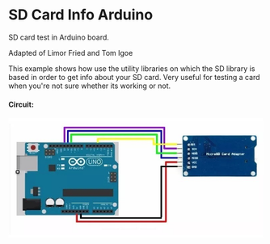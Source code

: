 # SD Card Info Arduino

SD card test in Arduino board.

Adapted of Limor Fried and Tom Igoe

This example shows how use the utility libraries on which the SD library is
based in order to get info about your SD card.
Very useful for testing a card when you're not sure whether its working or
not.

#### Circuit:

![](./screenshots/circuit.jpg)
